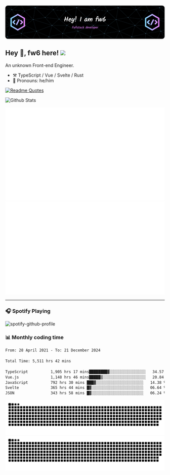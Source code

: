 ![Header](github-header-image.png)

## Hey 👋, fw6 here! <img src="https://github.githubassets.com/images/mona-whisper.gif" height="24" />


An unknown Front-end Engineer.

-   :hammer_and_pick: TypeScript / Vue / Svelte / Rust
-   :man: Pronouns: he/him


[![Readme Quotes](https://quotes-github-readme.vercel.app/api?type=horizontal&theme=algolia)](https://github.com/piyushsuthar/github-readme-quotes)



![Github Stats](https://github-readme-stats.vercel.app/api?username=fw6&bg_color=30,e96443,904e95&title_color=fff&text_color=fff)

![](https://raw.githubusercontent.com/fw6/github-stats-transparent/output/generated/overview.svg)
![](https://raw.githubusercontent.com/fw6/github-stats-transparent/output/generated/languages.svg)


---

### 🎧 Spotify Playing

<!-- ![spotify-github-profile](/img/default.svg) -->

![spotify-github-profile](https://spotify-github-profile.vercel.app/api/view.svg?uid=r6wn4hdvypv0lkzyrj0e0pjct&cover_image=true&theme=default&show_offline=true&background_color=9a10ad&interchange=true&bar_color_cover=true)



### :bar_chart: Monthly coding time 

<!--START_SECTION:waka-->

```txt
From: 28 April 2021 - To: 21 December 2024

Total Time: 5,511 hrs 42 mins

TypeScript          1,905 hrs 17 mins████████▓░░░░░░░░░░░░░░░░   34.57 %
Vue.js              1,148 hrs 46 mins█████▒░░░░░░░░░░░░░░░░░░░   20.84 %
JavaScript          792 hrs 30 mins ███▓░░░░░░░░░░░░░░░░░░░░░   14.38 %
Svelte              365 hrs 44 mins █▓░░░░░░░░░░░░░░░░░░░░░░░   06.64 %
JSON                343 hrs 58 mins █▓░░░░░░░░░░░░░░░░░░░░░░░   06.24 %
```

<!--END_SECTION:waka-->




![github contribution grid snake animation](https://raw.githubusercontent.com/platane/platane/output/github-contribution-grid-snake-dark.svg#gh-dark-mode-only)![github contribution grid snake animation](https://raw.githubusercontent.com/platane/platane/output/github-contribution-grid-snake.svg#gh-light-mode-only)
